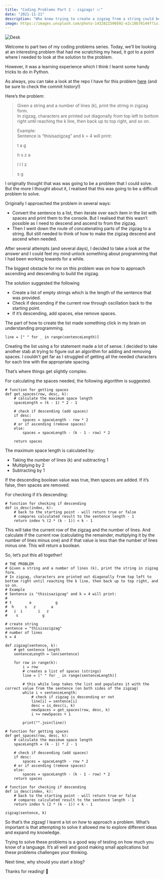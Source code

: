 ```yaml
---
title: "Coding Problems Part 2 - zigzags! 📈"
date: "2021-11-21"
description: "Who knew trying to create a zigzag from a string could be so difficult?"
image: https://images.unsplash.com/photo-1432821596592-e2c18b78144f?ixid=MnwxMjA3fDB8MHxwaG90by1wYWdlfHx8fGVufDB8fHx8&ixlib=rb-1.2.1&auto=format&fit=crop&w=2070&q=80
---
```


![Desk](https://images.unsplash.com/photo-1432821596592-e2c18b78144f?ixid=MnwxMjA3fDB8MHxwaG90by1wYWdlfHx8fGVufDB8fHx8&ixlib=rb-1.2.1&auto=format&fit=crop&w=2070&q=80)

Welcome to part two of my coding problems series. Today, we’ll be looking at an interesting problem that had me scratching my head, it got to a point where I needed to look at the solution to the problem.

However, it was a learning experience which I think I learnt some handy tricks to do in Python.

As always, you can take a look at the repo I have for this problem [here](https://github.com/JB-26/DailyCodingProblem) (and be sure to check the commit history!)

Here’s the problem:

> Given a string and a number of lines (k), print the string in zigzag form.  
> In zigzag, characters are printed out diagonally from top left to bottom right until reaching the k line, then back up to top right, and so on.  
>   
> Example:  
> Sentence is “thisisazigzag” and k = 4 will print:  
>   
> t        a           g  
>   
>  h     s   z       a  
>   
>   I  I       I   z  
>   
>    s           g  

I originally thought that was was going to be a problem that I could solve. But the more I thought about it, I realised that this was going to be a difficult problem to solve.

Originally I approached the problem in several ways:

* Convert  the sentence to a list, then iterate over each item in the list with spaces and print them to the console. But I realised that this wasn’t possible as I need to descend and ascend to from the zigzag.
* Then I went down the route of concatenating parts of the zigzag to a string. But still needed to think of how to make the zigzag descend and ascend when needed.

After several attempts (and several days), I decided to take a look at the answer and I could feel my mind unlock something about programming that I had been working towards for a while.

The biggest obstacle for me on this problem was on how to approach ascending and descending to build the zigzag.

The solution suggested the following
* Create a list of empty strings which is the length of the sentence that was provided.
* Check if descending if the current row through oscillation back to the starting point.
* If it’s descending, add spaces, else remove spaces.

The part of how to create the list made something click in my brain on understanding programming.

```
line = [" " for _ in range(sentenceLength)]
```

Creating the list using a for statement made a lot of sense. I decided to take another stab at trying to figure out an algorithm for adding and removing spaces. I couldn’t get far as I struggled of getting all the needed characters for each line with the appropriate spacing.

That’s where things get slightly complex.

For calculating the spaces needed, the following algorithm is suggested.

```
# function for getting spaces
def get_spaces(row, desc, k):
    # calculate the maximum space length
    spaceLength = (k - 1) * 2 - 1

    # check if descending (add spaces)
    if desc:
        spaces = spaceLength - row * 2
    # or if ascending (remove spaces)
    else:
        spaces = spaceLength - (k - 1 - row) * 2

    return spaces
```

The maximum space length is calculated by: 
* Taking the number of lines (k) and subtracting 1
* Multiplying by 2
* Subtracting by 1

If the descending boolean value was true,  then spaces are added. If it’s false, then spaces are removed. 

For checking if it’s descending:

```
# function for checking if descending
def is_desc(index, k):
    # back to the starting point - will return true or false
    # compares calculated result to the sentence length - 1
    return index % (2 * (k - 1)) < k - 1
```

This will take the current row of the zigzag and the number of lines. And calculate if the current row (calculating the remainder, multiplying it by the number of lines minus one) and if that value is less than the number of lines minus one. This will return a boolean.

So, let’s put this all together!

```
# THE PROBLEM
# Given a string and a number of lines (k), print the string in zigzag form.
# In zigzag, characters are printed out diagonally from top left to bottom right until reaching the k line, then back up to top right, and so on.
# Example
# Sentence is "thisisazigzag" and k = 4 will print:
#
# t        a           g
#  h     s   z       a
#   i  i       i   z
#    s           g

# create string
sentence = "thisisazigzag"
# number of lines
k = 4

def zigzag(sentence, k):
    # get sentence length
    sentenceLength = len(sentence)

    for row in range(k):
        i = row
        # creates a list of spaces (strings)
        line = [" " for _ in range(sentenceLength)]

        # this while loop takes the list and populates it with the correct value from the sentence (on both sides of the zigzag)
        while i < sentenceLength:
            # check if zigzag is descending or not
            line[i] = sentence[i]
            desc = is_desc(i, k)
            newSpaces = get_spaces(row, desc, k)
            i += newSpaces + 1

        print("".join(line))

# function for getting spaces
def get_spaces(row, desc, k):
    # calculate the maximum space length
    spaceLength = (k - 1) * 2 - 1

    # check if descending (add spaces)
    if desc:
        spaces = spaceLength - row * 2
    # or if ascending (remove spaces)
    else:
        spaces = spaceLength - (k - 1 - row) * 2
    return spaces

# function for checking if descending
def is_desc(index, k):
    # back to the starting point - will return true or false
    # compares calculated result to the sentence length - 1
    return index % (2 * (k - 1)) < k - 1

zigzag(sentence, k)
```

So that’s the zigzag! I learnt a lot on _how_ to approach a problem. What’s important is that attempting to solve it allowed me to explore different ideas and expand my knowledge.

Trying to solve these problems is a good way of testing on how much you know of a language. It’s all well and good making small applications but these problems challenges your thinking.

Next time, why should you start a blog?

Thanks for reading! 👏